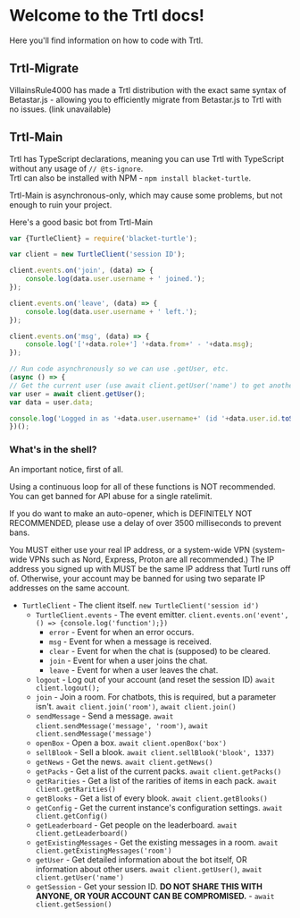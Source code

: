 # Welcome to the Trtl docs!
Here you'll find information on how to code with Trtl.

## Trtl-Migrate
VillainsRule4000 has made a Trtl distribution with the exact same syntax of Betastar.js - allowing you to efficiently migrate from Betastar.js to Trtl with no issues. (link unavailable)

## Trtl-Main
Trtl has TypeScript declarations, meaning you can use Trtl with TypeScript without any usage of ```// @ts-ignore```.  
Trtl can also be installed with NPM - ```npm install blacket-turtle```.

Trtl-Main is asynchronous-only, which may cause some problems, but not enough to ruin your project.

Here's a good basic bot from Trtl-Main

```js
var {TurtleClient} = require('blacket-turtle');

var client = new TurtleClient('session ID');

client.events.on('join', (data) => {
    console.log(data.user.username + ' joined.');
});

client.events.on('leave', (data) => {
    console.log(data.user.username + ' left.');
});

client.events.on('msg', (data) => {
    console.log('['+data.role+'] '+data.from+' - '+data.msg);
});

// Run code asynchronously so we can use .getUser, etc.
(async () => {
// Get the current user (use await client.getUser('name') to get another user). Returns an axios request object directly.
var user = await client.getUser();
var data = user.data;

console.log('Logged in as '+data.user.username+' (id '+data.user.id.toString()+')');
})();
```

### What's in the shell?
An important notice, first of all.

Using a continuous loop for all of these functions is NOT recommended. You can get banned for API abuse for a single ratelimit.

If you do want to make an auto-opener, which is DEFINITELY NOT RECOMMENDED, please use a delay of over 3500 milliseconds to prevent bans.

You MUST either use your real IP address, or a system-wide VPN (system-wide VPNs such as Nord, Express, Proton are all recommended.) The IP address you signed up with MUST be the same IP address that Turtl runs off of. Otherwise, your account may be banned for using two separate IP addresses on the same account.

- ```TurtleClient``` - The client itself. ```new TurtleClient('session id')```   
    - ```TurtleClient.events``` - The event emitter. ```client.events.on('event', () => {console.log('function');})```
        - ```error``` - Event for when an error occurs.
        - ```msg``` - Event for when a message is received.
        - ```clear``` - Event for when the chat is (supposed) to be cleared.
        - ```join``` - Event for when a user joins the chat.
        - ```leave``` - Event for when a user leaves the chat.
    - ```logout``` - Log out of your account (and reset the session ID) ```await client.logout();```
    - ```join``` - Join a room. For chatbots, this is required, but a parameter isn't. ```await client.join('room')```, ```await client.join()```
    - ```sendMessage``` - Send a message. ```await client.sendMessage('message', 'room')```, ```await client.sendMessage('message')```
    - ```openBox``` - Open a box. ```await client.openBox('box')```
    - ```sellBlook``` - Sell a blook. ```await client.sellBlook('blook', 1337)```
    - ```getNews``` - Get the news. ```await client.getNews()```
    - ```getPacks``` - Get a list of the current packs. ```await client.getPacks()```
    - ```getRarities``` - Get a list of the rarities of items in each pack. ```await client.getRarities()```
    - ```getBlooks``` - Get a list of every blook. ```await client.getBlooks()```
    - ```getConfig``` - Get the current instance's configuration settings. ```await client.getConfig()```
    - ```getLeaderboard``` - Get people on the leaderboard. ```await client.getLeaderboard()```
    - ```getExistingMessages``` - Get the existing messages in a room. ```await client.getExistingMessages('room')```
    - ```getUser``` - Get detailed information about the bot itself, OR information about other users. ```await client.getUser()```, ```await client.getUser('name')```
    - ```getSession``` - Get your session ID. **DO NOT SHARE THIS WITH ANYONE, OR YOUR ACCOUNT CAN BE COMPROMISED.** - ```await client.getSession()```

